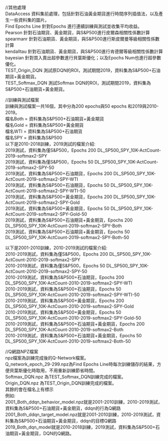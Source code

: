 //其他處理  
DataAccess 資料集前處理，包括針對石油黃金期貨進行時間序列插值法，以及產生一些資料集的圖片。  
Find Epochs Line 針對Epochs 進行連續訓練與測試並收集平均收益。  
Pearson 針對石油期貨、黃金期貨，與S&P500進行皮爾森相關性係數計算  
spearmanr 針對石油期貨、黃金期貨，與S&P500進行斯皮爾曼等級相關性係數計算  
kendalltau 針對石油期貨、黃金期貨，與S&P500進行肯德爾等級相關性係數計算  
bayesian 針對買入賣出超參數進行貝葉斯優化；以及Epochs Num也進行超參數優化。  
TEST_Origin_DQN 測試原DQN的ROI，測試期間2019，資料集為S&P500+石油期貨+黃金期貨。  
TEST_Softmax_DQN 測試Softmax DQN的ROI，測試期間2019，資料集為S&P500+石油期貨+黃金期貨。  

//訓練與測試檔案  
訓練與測試檔案一共16個，其中分為200 epochs與50 epochs 和2019與2010-2019。  
檔名Both = 資料集為S&P500+石油期貨+黃金期貨  
檔名Gold = 資料集為S&P500+黃金期貨  
檔名WTI = 資料集為S&P500+石油期貨  
檔名SPY = 資料集為S&P500  
以下是2010-2018訓練，2019測試的檔案介紹:  
2019測試，資料集為僅S&P500，Epochs 200 DL_SP500_SPY_10K-ActCount-2019-softmax2-SPY  
2019測試，資料集為僅S&P500，Epochs 50 DL_SP500_SPY_10K-ActCount-2019-softmax2-SPY-50  
2019測試，資料集為S&P500+石油期貨，Epochs 200 DL_SP500_SPY_10K-ActCount-2019-softmax2-SPY-WTI  
2019測試，資料集為S&P500+石油期貨，Epochs 50 DL_SP500_SPY_10K-ActCount-2019-softmax2-SPY-WTI-50  
2019測試，資料集為S&P500+黃金期貨，Epochs 200 DL_SP500_SPY_10K-ActCount-2019-softmax2-SPY-Gold  
2019測試，資料集為S&P500+黃金期貨，Epochs 50 DL_SP500_SPY_10K-ActCount-2019-softmax2-SPY-Gold-50  
2019測試，資料集為S&P500+石油期貨+黃金期貨，Epochs 200 DL_SP500_SPY_10K-ActCount-2019-softmax2-SPY-Both  
2019測試，資料集為S&P500+石油期貨+黃金期貨，Epochs 50 DL_SP500_SPY_10K-ActCount-2019-softmax2-SPY-Both-50  

以下是2001-2010訓練，2010-2019測試的檔案介紹:  
2010-2019測試，資料集為僅S&P500，Epochs 200 DL_SP500_SPY_10K-ActCount-2010-2019-softmax2-SPY  
2010-2019測試，資料集為僅S&P500，Epochs 50 DL_SP500_SPY_10K-ActCount-2010-2019-softmax2-SPY-50  
2010-2019測試，資料集為S&P500+石油期貨，Epochs 200 DL_SP500_SPY_10K-ActCount-2010-2019-softmax2-SPY-WTI  
2010-2019測試，資料集為S&P500+石油期貨，Epochs 50 DL_SP500_SPY_10K-ActCount-2010-2019-softmax2-SPY-WTI-50  
2010-2019測試，資料集為S&P500+黃金期貨，Epochs 200 DL_SP500_SPY_10K-ActCount-2010-2019-softmax2-SPY-Gold  
2010-2019測試，資料集為S&P500+黃金期貨，Epochs 50 DL_SP500_SPY_10K-ActCount-2010-2019-softmax2-SPY-Gold-50  
2010-2019測試，資料集為S&P500+石油期貨+黃金期貨，Epochs 200 DL_SP500_SPY_10K-ActCount-2010-2019-softmax2-Both  
2010-2019測試，資料集為S&P500+石油期貨+黃金期貨，Epochs 50 DL_SP500_SPY_10K-ActCount-2010-2019-softmax2-Both-50  

//Q網路NPZ檔案  
npz檔案為訓練完成後的Q-Network檔案。  
Q_network_epoch_29-299.npz為Find Epochs Line時每次訓練儲存的結果，方便貝葉斯優化時取用，不用重新訓練節省時間。  
Softmax_DQN.npz 為TEST_Softmax_DQN訓練完成的檔案。  
Origin_DQN.npz 為TEST_Origin_DQN訓練完成的檔案。  
其餘的會在檔名上有標示  
例如:  
2001_Both_ddqn_behavior_model.npz就是2001-2010訓練，2010-2019測試，資料集為S&P500+石油期貨+黃金期貨，ddqn的行為Q網路  
2001_Both_ddqn_target_model.npz就是2001-2010訓練，2010-2019測試，資料集為S&P500+石油期貨+黃金期貨，ddqn的目標Q網路  
2019_Both_dqn_model就是2010-2018訓練，2019測試，資料集為S&P500+石油期貨+黃金期貨，DQN的Q網路。  
